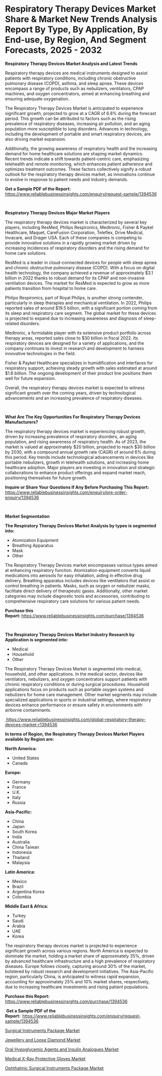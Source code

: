 <p><h1>Respiratory Therapy Devices Market Share & Market New Trends Analysis Report By Type, By Application, By End-use, By Region, And Segment Forecasts, 2025 - 2032</h1></p><p><strong>Respiratory Therapy Devices Market Analysis and Latest Trends</strong></p>
<p><p>Respiratory therapy devices are medical instruments designed to assist patients with respiratory conditions, including chronic obstructive pulmonary disease (COPD), asthma, and sleep apnea. These devices encompass a range of products such as nebulizers, ventilators, CPAP machines, and oxygen concentrators, aimed at enhancing breathing and ensuring adequate oxygenation.</p><p>The Respiratory Therapy Devices Market is anticipated to experience significant growth, projected to grow at a CAGR of 6.8% during the forecast period. This growth can be attributed to factors such as the rising prevalence of respiratory diseases, increasing air pollution, and an aging population more susceptible to lung disorders. Advances in technology, including the development of portable and smart respiratory devices, are also driving market expansion. </p><p>Additionally, the growing awareness of respiratory health and the increasing demand for home healthcare solutions are shaping market dynamics. Recent trends indicate a shift towards patient-centric care, emphasizing telehealth and remote monitoring, which enhances patient adherence and optimizes treatment outcomes. These factors collectively signify a robust outlook for the respiratory therapy devices market, as innovations continue to evolve in response to patient needs and industry demands.</p></p>
<p><strong>Get a Sample PDF of the Report:&nbsp;</strong> <a href="https://www.reliablebusinessinsights.com/enquiry/request-sample/1394536?utm_campaign=1847&utm_medium=2&utm_source=Github&utm_content=ia&utm_term=22032025&utm_id=respiratory-therapy-devices">https://www.reliablebusinessinsights.com/enquiry/request-sample/1394536</a></p>
<p>&nbsp;</p>
<p><strong>Respiratory Therapy Devices Major Market Players</strong></p>
<p><p>The respiratory therapy devices market is characterized by several key players, including ResMed, Philips Respironics, Medtronic, Fisher & Paykel Healthcare, Maquet, CareFusion Corporation, Teleflex, Drive Medical, Invacare, and Drager USA. Each of these companies is competing to provide innovative solutions in a rapidly growing market driven by increasing incidences of respiratory disorders and the rising demand for home care solutions.</p><p>ResMed is a leader in cloud-connected devices for people with sleep apnea and chronic obstructive pulmonary disease (COPD). With a focus on digital health technology, the company achieved a revenue of approximately $3.1 billion in 2022 thanks to robust demand for its CPAP and non-invasive ventilation devices. The market for ResMed is expected to grow as more patients transition from hospital to home care.</p><p>Philips Respironics, part of Royal Philips, is another strong contender, particularly in sleep therapies and mechanical ventilation. In 2022, Philips reported sales of around $19.5 billion, with a significant portion coming from its sleep and respiratory care segment. The global market for these devices is projected to expand due to increasing awareness and diagnosis of sleep-related disorders.</p><p>Medtronic, a formidable player with its extensive product portfolio across therapy areas, reported sales close to $30 billion in fiscal 2022. Its respiratory devices are designed for a variety of applications, and the company continues to invest in research and development to harness innovative technologies in the field.</p><p>Fisher & Paykel Healthcare specializes in humidification and interfaces for respiratory support, achieving steady growth with sales estimated at around $1.6 billion. The ongoing development of their product line positions them well for future expansion.</p><p>Overall, the respiratory therapy devices market is expected to witness significant growth over the coming years, driven by technological advancements and an increasing prevalence of respiratory diseases.</p></p>
<p>&nbsp;</p>
<p><strong>What Are The Key Opportunities For Respiratory Therapy Devices Manufacturers?</strong></p>
<p><p>The respiratory therapy devices market is experiencing robust growth, driven by increasing prevalence of respiratory disorders, an aging population, and rising awareness of respiratory health. As of 2023, the market is valued at approximately $20 billion, projected to reach $30 billion by 2030, with a compound annual growth rate (CAGR) of around 6% during this period. Key trends include technological advancements in devices like portable nebulizers, growth in telehealth solutions, and increasing home healthcare adoption. Major players are investing in innovation and strategic collaborations to enhance product offerings and expand market reach, positioning themselves for future growth.</p></p>
<p><strong>Inquire or Share Your Questions If Any Before Purchasing This Report:</strong> <a href="https://www.reliablebusinessinsights.com/enquiry/pre-order-enquiry/1394536?utm_campaign=1847&utm_medium=2&utm_source=Github&utm_content=ia&utm_term=22032025&utm_id=respiratory-therapy-devices">https://www.reliablebusinessinsights.com/enquiry/pre-order-enquiry/1394536</a></p>
<p>&nbsp;</p>
<p><strong>Market Segmentation</strong></p>
<p><strong>The Respiratory Therapy Devices Market Analysis by types is segmented into:</strong></p>
<p><ul><li>Atomization Equipment</li><li>Breathing Apparatus</li><li>Mask</li><li>Other</li></ul></p>
<p><p>The Respiratory Therapy Devices market encompasses various types aimed at enhancing respiratory function. Atomization equipment converts liquid medications into aerosols for easy inhalation, aiding in effective drug delivery. Breathing apparatus includes devices like ventilators that assist or control breathing in patients. Masks, such as oxygen or nebulizer masks, facilitate direct delivery of therapeutic gases. Additionally, other market categories may include diagnostic tools and accessories, contributing to comprehensive respiratory care solutions for various patient needs.</p></p>
<p><strong>Purchase this Report:&nbsp;</strong><a href="https://www.reliablebusinessinsights.com/purchase/1394536?utm_campaign=1847&utm_medium=2&utm_source=Github&utm_content=ia&utm_term=22032025&utm_id=respiratory-therapy-devices">https://www.reliablebusinessinsights.com/purchase/1394536</a></p>
<p>&nbsp;</p>
<p><strong>The Respiratory Therapy Devices Market Industry Research by Application is segmented into:</strong></p>
<p><ul><li>Medical</li><li>Household</li><li>Other</li></ul></p>
<p><p>The Respiratory Therapy Devices Market is segmented into medical, household, and other applications. In the medical sector, devices like ventilators, nebulizers, and oxygen concentrators support patients with chronic respiratory conditions or during surgical procedures. Household applications focus on products such as portable oxygen systems and nebulizers for home care management. Other market segments may include specialized applications in sports or industrial settings, where respiratory devices enhance performance or ensure safety in environments with airborne contaminants.</p></p>
<p><a href="https://www.reliablebusinessinsights.com/global-respiratory-therapy-devices-market-r1394536?utm_campaign=1847&utm_medium=2&utm_source=Github&utm_content=ia&utm_term=22032025&utm_id=respiratory-therapy-devices">&nbsp;https://www.reliablebusinessinsights.com/global-respiratory-therapy-devices-market-r1394536</a></p>
<p><strong>In terms of Region, the Respiratory Therapy Devices Market Players available by Region are:</strong></p>
<p>
    <p> <strong> North America: </strong>
        <ul>
            <li>United States</li>
            <li>Canada</li>
        </ul>
        </p> 
    <p> <strong> Europe: </strong>
        <ul>
            <li>Germany</li>
            <li>France</li>
            <li>U.K.</li>
            <li>Italy</li>
            <li>Russia</li>
        </ul>
        </p> 
    <p> <strong> Asia-Pacific: </strong>
        <ul>
            <li>China</li>
            <li>Japan</li>
            <li>South Korea</li>
            <li>India</li>
            <li>Australia</li>
            <li>China Taiwan</li>
            <li>Indonesia</li>
            <li>Thailand</li>
            <li>Malaysia</li>
        </ul>
        </p> 
    <p> <strong> Latin America: </strong>
        <ul>
            <li>Mexico</li>
            <li>Brazil</li>
            <li>Argentina Korea</li>
            <li>Colombia</li>
        </ul>
        </p> 
    <p> <strong> Middle East & Africa: </strong>
        <ul>
            <li>Turkey</li>
            <li>Saudi</li>
            <li>Arabia</li>
            <li>UAE</li>
            <li>Korea</li>
        </ul>
    </p>
    </p>
<p><p>The respiratory therapy devices market is projected to experience significant growth across various regions. North America is expected to dominate the market, holding a market share of approximately 35%, driven by advanced healthcare infrastructure and a high prevalence of respiratory diseases. Europe follows closely, capturing around 30% of the market, bolstered by robust research and development initiatives. The Asia-Pacific region, particularly China, is anticipated to witness rapid expansion, accounting for approximately 25% and 10% market shares, respectively, due to increasing healthcare investments and rising patient populations.</p></p>
<p><strong>Purchase this Report: </strong><a href="https://www.reliablebusinessinsights.com/purchase/1394536?utm_campaign=1847&utm_medium=2&utm_source=Github&utm_content=ia&utm_term=22032025&utm_id=respiratory-therapy-devices">https://www.reliablebusinessinsights.com/purchase/1394536</a></p>
<p>&nbsp;<strong>Get a Sample PDF of the Report:&nbsp;&nbsp;</strong><a href="https://www.reliablebusinessinsights.com/enquiry/request-sample/1394536?utm_campaign=1847&utm_medium=2&utm_source=Github&utm_content=ia&utm_term=22032025&utm_id=respiratory-therapy-devices">https://www.reliablebusinessinsights.com/enquiry/request-sample/1394536</a></p>
<p><strong></strong></p>
<p><p><a href="https://github.com/fungkychiman/Market-Research-Report-List-1/blob/main/surgical-instruments-package-market.md?utm_campaign=1847&utm_medium=2&utm_source=Github&utm_content=ia&utm_term=22032025&utm_id=respiratory-therapy-devices">Surgical Instruments Package Market</a></p><p><a href="https://github.com/edriceakeime/Market-Research-Report-List-1/blob/main/jewellery-and-loose-diamond-market.md?utm_campaign=1847&utm_medium=2&utm_source=Github&utm_content=ia&utm_term=22032025&utm_id=respiratory-therapy-devices">Jewellery and Loose Diamond Market</a></p><p><a href="https://github.com/seppelharjap/Market-Research-Report-List-1/blob/main/oral-hypoglycemic-agents-and-insulin-analogues-market.md?utm_campaign=1847&utm_medium=2&utm_source=Github&utm_content=ia&utm_term=22032025&utm_id=respiratory-therapy-devices">Oral Hypoglycemic Agents and Insulin Analogues Market</a></p><p><a href="https://github.com/olesjaquah/Market-Research-Report-List-1/blob/main/medical-x-ray-protective-gloves-market.md?utm_campaign=1847&utm_medium=2&utm_source=Github&utm_content=ia&utm_term=22032025&utm_id=respiratory-therapy-devices">Medical X-Ray Protective Gloves Market</a></p><p><a href="https://github.com/kitsossadien/Market-Research-Report-List-1/blob/main/ophthalmic-surgical-instruments-package-market.md?utm_campaign=1847&utm_medium=2&utm_source=Github&utm_content=ia&utm_term=22032025&utm_id=respiratory-therapy-devices">Ophthalmic Surgical Instruments Package Market</a></p></p>